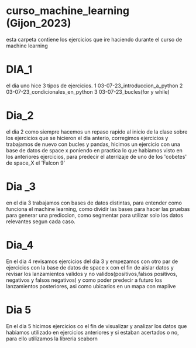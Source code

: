 # curso_machine_learning (Gijon_2023)

esta carpeta contiene los ejercicios que ire haciendo durante el curso de machine learning

# DIA_1

el dia uno hice 3 tipos de ejercicios.
  1 03-07-23_introduccion_a_python
  2 03-07-23_condicionales_en_python
  3 03-07-23_bucles(for y while)


# Dia_2
el dia 2 como siempre hacemos un repaso rapido al inicio de la clase sobre los ejercicios que se hicieron el dia anterio, corregimos ejercicios y trabajamos de nuevo con bucles y pandas, hicimos un ejercicio con una base de datos de space x poniendo en practica lo que habiamos visto en los anteriores ejercicios, para predecir el aterrizaje de uno de los 'cobetes' de space_X el 'Falcon 9'

# Dia _3
en el dia 3 trabajamos con bases de datos distintas, para entender como funciona el machine learning, como dividir las bases para hacer las pruebas para generar una prediccion, como segmentar para utilizar solo los datos relevantes segun cada caso.

# Dia_4
En el dia 4 revisamos ejercicios del dia 3 y empezamos con otro par de ejercicios con la base de datos de space x con el fin de aislar datos y revisar los lanzamientos validos y no validos(positivos,falsos positivos, negativos y falsos negativos) y como poder predecir a futuro los lanzamientos posteriores, asi como ubicarlos en un mapa con maplive

# Dia 5
En el dia 5 hicimos ejercicios co  el fin de visualizar y analizar los datos que habiamos utilizado en ejercicios anteriores y si estaban acertados o no, para ello utilizamos la libreria seaborn  
